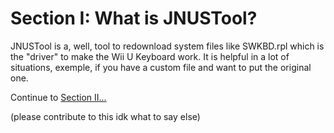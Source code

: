 # Section I: What is JNUSTool?

JNUSTool is a, well, tool to redownload system files like SWKBD.rpl which is the "driver" to make the Wii U Keyboard work.
It is helpful in a lot of situations, exemple, if you have a custom file and want to put the original one.

Continue to [Section II...](/assets/Section2.md)



(please contribute to this idk what to say else)